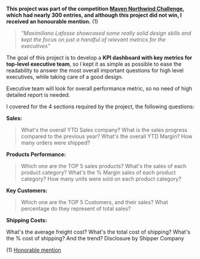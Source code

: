 __This project was part of the competition [Maven Northwind Challenge](https://mavenanalytics.io/challenges/maven-northwind-challenge/24), which had nearly 300 entries, and although this project did not win, I received an honourable mention.__ (1)
>_"Maximiliano Lafosse showcased some really solid design skills and kept the focus on just a handful of relevant metrics for the executives"_ 

The goal of this project is to develop a __KPI dashboard with key metrics for top-level executive team__, so I kept it as simple as possible to ease the readability to answer the most overall important questions for high level executives, while taking care of a good design.

Executive team will look for overall performance metric, so no need of high detailed report is needed.

I covered for the 4 sections required by the project, the following questions:

__Sales:__

>What's the overall YTD Sales company?
>What is the sales progress compared to the previous year?
>What's the overall YTD Margin?
>How many orders were shipped?

__Products Performance:__

>Which one are the TOP 5 sales products?
>What's the sales of each product category?
>What's the % Margin sales of each product category?
>How many units were sold on each product category?
>
__Key Customers:__

>Which one are the TOP 5 Customers, and their sales?
>What percentage do they represent of total sales?

__Shipping Costs:__

What's the average freight cost?
What's the total cost of shipping?
What's the % cost of shipping? And the trend?
Disclosure by Shipper Company

(1) [Honorable mention](https://www.youtube.com/watch?v=vz5QHbGzSqY&t=170s)
